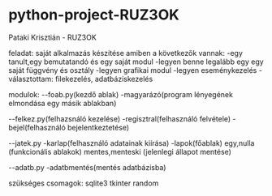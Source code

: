 # python-project-RUZ3OK

Pataki Krisztián - RUZ3OK

feladat: saját alkalmazás készítése amiben a következők vannak:
-egy tanult,egy bemutatandó és egy saját modul
-legyen benne legalább egy egy saját függvény és osztály
-legyen grafikai modul
-legyen eseménykezelés
-választottam: filekezelés, adatbáziskezelés

modulok:
--foab.py(kezdő ablak)
-magyarázó(program lényegének elmondása egy másik ablakban)

--felkez.py(felhazsnáló kezelése)
-regisztral(felhasználó felvétele)
-bejel(felhasználó bejelentkeztetése)

--jatek.py
-karlap(felhasználó adatainak kiírása)
-lapok(főablak)
egy,nulla (funkcionális ablakok)
mentes,menteski (jelenlegi állapot mentése)

--adatb.py
-adatbmentés(mentés adatbázisba)


szükséges csomagok: 
sqlite3
tkinter
random

